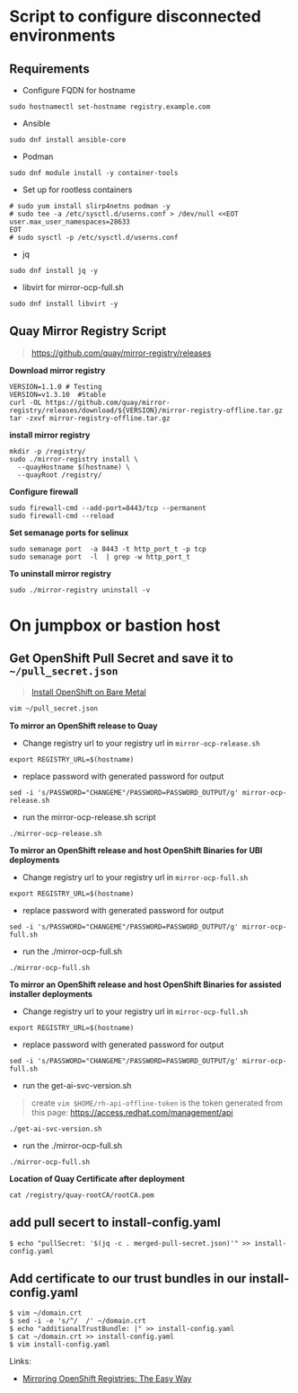 # Script to configure disconnected environments

## Requirements
* Configure FQDN for hostname 
```
sudo hostnamectl set-hostname registry.example.com
```
* Ansible 
```
sudo dnf install ansible-core
```
* Podman
```
sudo dnf module install -y container-tools
```
* Set up for rootless containers
```
# sudo yum install slirp4netns podman -y
# sudo tee -a /etc/sysctl.d/userns.conf > /dev/null <<EOT
user.max_user_namespaces=28633
EOT
# sudo sysctl -p /etc/sysctl.d/userns.conf
```
* jq 
```
sudo dnf install jq -y
```
* libvirt for mirror-ocp-full.sh 
```
sudo dnf install libvirt -y
```
## Quay Mirror Registry Script
> https://github.com/quay/mirror-registry/releases

**Download mirror registry**
```
VERSION=1.1.0 # Testing
VERSION=v1.3.10  #Stable
curl -OL https://github.com/quay/mirror-registry/releases/download/${VERSION}/mirror-registry-offline.tar.gz
tar -zxvf mirror-registry-offline.tar.gz
```
**install mirror registry**
```
mkdir -p /registry/
sudo ./mirror-registry install \
  --quayHostname $(hostname) \
  --quayRoot /registry/
```

**Configure firewall**

```
sudo firewall-cmd --add-port=8443/tcp --permanent
sudo firewall-cmd --reload
```

**Set semanage ports for selinux**
```
sudo semanage port  -a 8443 -t http_port_t -p tcp
sudo semanage port  -l  | grep -w http_port_t
```


**To uninstall mirror registry**
```
sudo ./mirror-registry uninstall -v
```


# On jumpbox or bastion host

## Get OpenShift Pull Secret and save it to `~/pull_secret.json`
> [Install OpenShift on Bare Metal](https://console.redhat.com/openshift/install/metal/installer-provisioned)

```bash
vim ~/pull_secret.json
```

**To mirror an OpenShift release to Quay**
* Change registry url to your registry url in `mirror-ocp-release.sh`
```
export REGISTRY_URL=$(hostname)
```

* replace password with generated password for output
```
sed -i 's/PASSWORD="CHANGEME"/PASSWORD=PASSWORD_OUTPUT/g' mirror-ocp-release.sh
```

* run the mirror-ocp-release.sh script
```
./mirror-ocp-release.sh
```

**To mirror an OpenShift release and host OpenShift Binaries for UBI deployments**
* Change registry url to your registry url in `mirror-ocp-full.sh`
```
export REGISTRY_URL=$(hostname)
```
* replace password with generated password for output
```
sed -i 's/PASSWORD="CHANGEME"/PASSWORD=PASSWORD_OUTPUT/g' mirror-ocp-full.sh
```

* run the ./mirror-ocp-full.sh
```
./mirror-ocp-full.sh
```

**To mirror an OpenShift release and host OpenShift Binaries for assisted installer deployments**
* Change registry url to your registry url in `mirror-ocp-full.sh`
```
export REGISTRY_URL=$(hostname)
```
* replace password with generated password for output
```
sed -i 's/PASSWORD="CHANGEME"/PASSWORD=PASSWORD_OUTPUT/g' mirror-ocp-full.sh
```
* run the get-ai-svc-version.sh
> create `vim $HOME/rh-api-offline-token` is the token generated from this page: https://access.redhat.com/management/api
```
./get-ai-svc-version.sh
```

* run the ./mirror-ocp-full.sh
```
./mirror-ocp-full.sh
```

**Location of Quay Certificate after deployment**
```
cat /registry/quay-rootCA/rootCA.pem
```

## add pull secert to install-config.yaml
```
$ echo "pullSecret: '$(jq -c . merged-pull-secret.json)'" >> install-config.yaml 
```

## Add certificate to our trust bundles in our install-config.yaml 
```
$ vim ~/domain.crt
$ sed -i -e 's/^/  /' ~/domain.crt
$ echo "additionalTrustBundle: |" >> install-config.yaml
$ cat ~/domain.crt >> install-config.yaml
$ vim install-config.yaml
```

Links:
* [Mirroring OpenShift Registries: The Easy Way](https://cloud.redhat.com/blog/mirroring-openshift-registries-the-easy-way)

